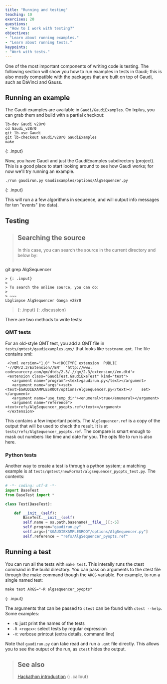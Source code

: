 ```yaml
---
title: "Running and testing"
teaching: 10
exercises: 20
questions:
- "How to I work with testing?"
objectives:
- "Learn about running examples."
- "Learn about running tests."
keypoints:
- "Work with tests."
---
```


One of the most important components of writing code is testing. The following section will show you how to run examples in tests in Gaudi; this is also mostly compatible with the packages that are built on top of Gaudi, such as DaVinci and Gauss.

## Running an example

The Gaudi examples are available in `Gaudi/GaudiExamples`. On lxplus, you can grab them and build with a partial checkout:

~~~
lb-dev Gaudi v28r0
cd Gaudi_v28r0
git lb-use Gaudi
git lb-checkout Gaudi/v28r0 GaudiExamples
make
~~~
{: .input}

Now, you have Gaudi and just the GaudiExamples subdirectory (project). This is a good place to start looking around to see how Gaudi works; for now we'll try running an example.

~~~
./run gaudirun.py GaudiExamples/options/AlgSequencer.py
~~~
{: .input}

This will run a a few algorithms in sequence, and will output info messages for ten "events" (no data).

## Testing

> ## Searching the source
> 
> In this case, you can search the source in the current directory and below by:
> 
> ~~~
git grep AlgSequencer
~~~
> {: .input}
>
> To search the online source, you can do:
>
> ~~~
Lbglimpse AlgSequencer Ganga v28r0
~~~
> {: .input}
{: .discussion}

There are two methods to write tests:

### QMT tests

For an old-style QMT test, you add a QMT file in `tests/qmtest/gaudiexamples.qms/` that looks like `testname.qmt`. The file contains xml:

<pre><code> &lt;?xml version=&quot;1.0&quot; ?&gt;&lt;!DOCTYPE extension  PUBLIC '-//QM/2.3/Extension//EN'  'http://www. codesourcery.com/qm/dtds/2.3/-//qm/2.3/extension//en.dtd'&gt;
 &lt;extension class=&quot;GaudiTest.GaudiExeTest&quot; kind=&quot;test&quot;&gt;
   &lt;argument name=&quot;program&quot;&gt;&lt;text&gt;gaudirun.py&lt;/text&gt;&lt;/argument&gt;
   &lt;argument name=&quot;args&quot;&gt;&lt;set&gt;&lt;text&gt;$GAUDIEXAMPLESROOT/options/AlgSequencer.py&lt;/text&gt;&lt;/    set&gt;&lt;/argument&gt;
   &lt;argument name=&quot;use_temp_dir&quot;&gt;&lt;enumeral&gt;true&lt;/enumeral&gt;&lt;/argument&gt;
   &lt;argument name=&quot;reference&quot;&gt;&lt;text&gt;refs/AlgSequencer_pyopts.ref&lt;/text&gt;&lt;/argument&gt;
 &lt;/extension&gt;</code></pre>

This contains a few important points. The `AlgSequencer.ref` is a copy of the output that will be used to check the result. It is at `tests/refs/AlgSequencer_pyopts.ref`. The compare is smart enough to mask out numbers like time and date for you. The opts file to run is also here.

### Python tests

Another way to create a test is through a python system; a matching example is at `tests/qmtest/newFormat/algsequencer_pyopts_test.py`. The contents:

```python
# -*- coding: utf-8 -*-
import BaseTest
from BaseTest import *

class Test(BaseTest):

    def __init__(self):
        BaseTest.__init__(self)
        self.name = os.path.basename(__file__)[:-5]
        self.program="gaudirun.py"
        self.args=["$GAUDIEXAMPLESROOT/options/AlgSequencer.py"]
        self.reference = "refs/AlgSequencer_pyopts.ref"
```

## Running a test

You can run all the tests with `make test`. This interally runs the ctest command in the build directory. You can pass on arguments to the ctest file through the make command though the `ARGS` variable. For example, to run a single named test:

~~~
make test ARGS="-R algsequencer_pyopts"
~~~
{: .input}


The arguments that can be passed to `ctest` can be found with `ctest --help`.
Some examples:

* `-N`: just print the names of the tests
* `-R <regex>`: select tests by regular expression
* `-V`: verbose printout (extra details, command line)

Note that `gaudirun.py` can take read and run a `.qmt` file directly. This allows you to see the output of the run, as `ctest` hides the output. 


> ## See also
> 
> [Hackathon introduction](https://gitlab.cern.ch/lhcb/upgrade-hackathon-setup)
{: .callout}
